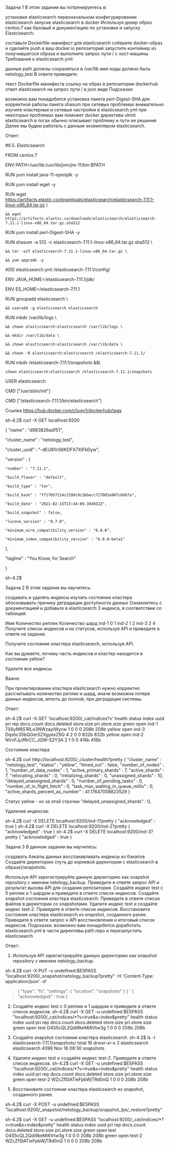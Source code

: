 Задача 1
В этом задании вы потренируетесь в:

установке elasticsearch
первоначальном конфигурировании elastcisearch
запуске elasticsearch в docker
Используя докер образ centos:7 как базовый и документацию по установке и запуску Elastcisearch:

составьте Dockerfile-манифест для elasticsearch
соберите docker-образ и сделайте push в ваш docker.io репозиторий
запустите контейнер из получившегося образа и выполните запрос пути / c хост-машины
Требования к elasticsearch.yml:

данные path должны сохраняться в /var/lib
имя ноды должно быть netology_test
В ответе приведите:

текст Dockerfile манифеста
ссылку на образ в репозитории dockerhub
ответ elasticsearch на запрос пути / в json виде
Подсказки:

возможно вам понадобится установка пакета perl-Digest-SHA для корректной работы пакета shasum
при сетевых проблемах внимательно изучите кластерные и сетевые настройки в elasticsearch.yml
при некоторых проблемах вам поможет docker директива ulimit
elasticsearch в логах обычно описывает проблему и пути ее решения
Далее мы будем работать с данным экземпляром elasticsearch.

Ответ:

#6.5. Elasticsearch

FROM centos:7

ENV PATH=/usr/lib:/usr/lib/jvm/jre-11/bin:$PATH

RUN yum install java-11-openjdk -y 

RUN yum install wget -y 

RUN wget https://artifacts.elastic.co/downloads/elasticsearch/elasticsearch-7.11.1-linux-x86_64.tar.gz \

    && wget https://artifacts.elastic.co/downloads/elasticsearch/elasticsearch-7.11.1-linux-x86_64.tar.gz.sha512 
    
RUN yum install perl-Digest-SHA -y 

RUN shasum -a 512 -c elasticsearch-7.11.1-linux-x86_64.tar.gz.sha512 \ 

    && tar -xzf elasticsearch-7.11.1-linux-x86_64.tar.gz \
    
    && yum upgrade -y
    
ADD elasticsearch.yml /elasticsearch-7.11.1/config/

ENV JAVA_HOME=/elasticsearch-7.11.1/jdk/

ENV ES_HOME=/elasticsearch-7.11.1

RUN groupadd elasticsearch \

    && useradd -g elasticsearch elasticsearch
    
RUN mkdir /var/lib/logs \

    && chown elasticsearch:elasticsearch /var/lib/logs \
    
    && mkdir /var/lib/data \
    
    && chown elasticsearch:elasticsearch /var/lib/data \
    
    && chown -R elasticsearch:elasticsearch /elasticsearch-7.11.1/
    
RUN mkdir /elasticsearch-7.11.1/snapshots &&\

    chown elasticsearch:elasticsearch /elasticsearch-7.11.1/snapshots
    
USER elasticsearch

CMD ["/usr/sbin/init"]

CMD ["/elasticsearch-7.11.1/bin/elasticsearch"]



Ссылка https://hub.docker.com/r/lugy1/dockerhub/tags



sh-4.2$ curl -X GET localhost:9200

{
  "name" : "d983826adf51",
  
  "cluster_name" : "netology_test",
  
  "cluster_uuid" : "-dEU81irS6KDFX7XiFkDyw",
  
  "version" : {
  
    "number" : "7.11.1",
    
    "build_flavor" : "default",
    
    "build_type" : "tar",
    
    "build_hash" : "ff17057114c2199c9c1bbecc727003a907c0db7a",
    
    "build_date" : "2021-02-15T13:44:09.394032Z",
    
    "build_snapshot" : false,
    
    "lucene_version" : "8.7.0",
    
    "minimum_wire_compatibility_version" : "6.8.0",
    
    "minimum_index_compatibility_version" : "6.0.0-beta1"
    
  },
  
  "tagline" : "You Know, for Search"
  
}

sh-4.2$


Задача 2
В этом задании вы научитесь:

создавать и удалять индексы
изучать состояние кластера
обосновывать причину деградации доступности данных
Ознакомтесь с документацией и добавьте в elasticsearch 3 индекса, в соответствии со таблицей:

Имя	Количество реплик	Количество шард
ind-1	0	1
ind-2	1	2
ind-3	2	4
Получите список индексов и их статусов, используя API и приведите в ответе на задание.

Получите состояние кластера elasticsearch, используя API.

Как вы думаете, почему часть индексов и кластер находится в состоянии yellow?

Удалите все индексы.

Важно

При проектировании кластера elasticsearch нужно корректно рассчитывать количество реплик и шард, иначе возможна потеря данных индексов, вплоть до полной, при деградации системы.

Ответ:

sh-4.2$ curl -X GET 'localhost:9200/_cat/indices?v'
health status index uuid                   pri rep docs.count docs.deleted store.size pri.store.size
green  open   ind-1 7S6yM8S1RLe3NWzayiWycw   1   0          0            0       208b           208b
yellow open   ind-3 Dqshc35bQGer5ZXgyexZ9Q   4   2          0            0       832b           832b
yellow open   ind-2 NVvFJjJfRrCC_JQW-S2Y3A   2   1          0            0       416b           416b


Состояние кластера

sh-4.2$ curl  http://localhost:9200/_cluster/health?pretty
{
  "cluster_name" : "netology_test",
  "status" : "yellow",
  "timed_out" : false,
  "number_of_nodes" : 1,
  "number_of_data_nodes" : 1,
  "active_primary_shards" : 7,
  "active_shards" : 7,
  "relocating_shards" : 0,
  "initializing_shards" : 0,
  "unassigned_shards" : 10,
  "delayed_unassigned_shards" : 0,
  "number_of_pending_tasks" : 0,
  "number_of_in_flight_fetch" : 0,
  "task_max_waiting_in_queue_millis" : 0,
  "active_shards_percent_as_number" : 41.17647058823529
}

Статус yellow - из за этой строчки "delayed_unassigned_shards" : 0,

Удаление индексов:

sh-4.2$ curl -X DELETE localhost:9200/ind-1?pretty
{
  "acknowledged" : true
}
sh-4.2$ curl -X DELETE localhost:9200/ind-2?pretty
{
  "acknowledged" : true
}
sh-4.2$ curl -X DELETE localhost:9200/ind-3?pretty
{
  "acknowledged" : true
}


Задача 3
В данном задании вы научитесь:

создавать бэкапы данных
восстанавливать индексы из бэкапов
Создайте директорию {путь до корневой директории с elasticsearch в образе}/snapshots.

Используя API зарегистрируйте данную директорию как snapshot repository c именем netology_backup.
Приведите в ответе запрос API и результат вызова API для создания репозитория.
Создайте индекс test с 0 реплик и 1 шардом и приведите в ответе список индексов.
Создайте snapshot состояния кластера elasticsearch.
Приведите в ответе список файлов в директории со snapshotами.
Удалите индекс test и создайте индекс test-2. Приведите в ответе список индексов.
Восстановите состояние кластера elasticsearch из snapshot, созданного ранее.
Приведите в ответе запрос к API восстановления и итоговый список индексов.
Подсказки:
возможно вам понадобится доработать elasticsearch.yml в части директивы path.repo и перезапустить elasticsearch

Ответ:
1. Используя API зарегистрируйте данную директорию как snapshot repository c именем netology_backup.

sh-4.2$ curl -X PUT -u undefined:$ESPASS "localhost:9200/_snapshot/netology_backup?pretty" -H 'Content-Type: application/json' -d'
> {
>   "type": "fs",
>   "settings": {
>     "location": "snapshots"
>   }
> }
> '
{
  "acknowledged" : true
}

2. Создайте индекс test с 0 реплик и 1 шардом и приведите в ответе список индексов.
sh-4.2$ curl -X GET -u undefined:$ESPASS "localhost:9200/_cat/indices/*?v=true&s=index&pretty"
health status index uuid                   pri rep docs.count docs.deleted store.size pri.store.size
green  open   test  O4S5cQL2Qdi9keMi6Vtw3g   1   0          0            0       208b           208b

3. Создайте snapshot состояния кластера elasticsearch.
sh-4.2$ ls -l elasticsearch-7.11.1/snapshots/
total 16
drwxr-xr-x 2 elasticsearch elasticsearch 4096 Nov 16 08:30 snapshots

4. Удалите индекс test и создайте индекс test-2. Приведите в ответе список индексов.
sh-4.2$ curl -X GET -u undefined:$ESPASS "localhost:9200/_cat/indices/*?v=true&s=index&pretty"
health status index  uuid                   pri rep docs.count docs.deleted store.size pri.store.size
green  open   test-2 WZcZfSIATieFpbWjTRd0nQ   1   0          0            0       208b           208b

5. Восстановите состояние кластера elasticsearch из snapshot, созданного ранее.

sh-4.2$ curl -X POST -u undefined:$ESPASS "localhost:9200/_snapshot/netology_backup/snapshot_lps/_restore?pretty"

sh-4.2$ curl -X GET -u undefined:$ESPASS "localhost:9200/_cat/indices/*?v=true&s=index&pretty"
health status index  uuid                   pri rep docs.count docs.deleted store.size pri.store.size
green  open   test   O4S5cQL2Qdi9keMi6Vtw3g   1   0          0            0       208b           208b
green  open   test-2 WZcZfSIATieFpbWjTRd0nQ   1   0          0            0       208b           208b
